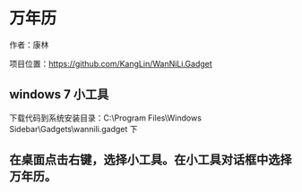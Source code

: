 万年历
======

作者：康林

项目位置：https://github.com/KangLin/WanNiLi.Gadget

## windows 7 小工具

下载代码到系统安装目录：C:\Program Files\Windows Sidebar\Gadgets\wannili.gadget 下

## 在桌面点击右键，选择小工具。在小工具对话框中选择万年历。